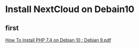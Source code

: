 # Install NextCloud on Debain10

## first 

[How To Install PHP 7.4 on Debian 10 : Debian 9.pdf](https://github.com/st286/st286.github.io/blob/master/nextcloud/How%20To%20Install%20PHP%207.4%20on%20Debian%2010%20:%20Debian%209.pdf)


